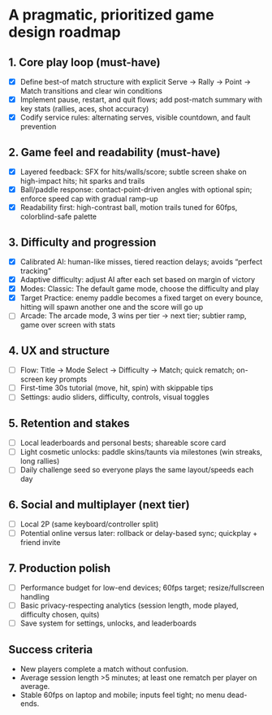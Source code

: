 # A pragmatic, prioritized game design roadmap

## 1. Core play loop (must-have)

- [x] Define best-of match structure with explicit Serve → Rally → Point → Match transitions and clear win conditions
- [x] Implement pause, restart, and quit flows; add post-match summary with key stats (rallies, aces, shot accuracy)
- [x] Codify service rules: alternating serves, visible countdown, and fault prevention

## 2. Game feel and readability (must-have)

- [x] Layered feedback: SFX for hits/walls/score; subtle screen shake on high-impact hits; hit sparks and trails
- [x] Ball/paddle response: contact-point-driven angles with optional spin; enforce speed cap with gradual ramp-up
- [x] Readability first: high-contrast ball, motion trails tuned for 60fps, colorblind-safe palette

## 3. Difficulty and progression

- [x] Calibrated AI: human-like misses, tiered reaction delays; avoids “perfect tracking”
- [x] Adaptive difficulty: adjust AI after each set based on margin of victory
- [x] Modes: Classic: The default game mode, choose the difficulty and play
- [x] Target Practice: enemy paddle becomes a fixed target on every bounce, hitting will spawn another one and the score will go up
- [ ] Arcade: The arcade mode, 3 wins per tier → next tier; subtier ramp, game over screen with stats

## 4. UX and structure

- [ ] Flow: Title → Mode Select → Difficulty → Match; quick rematch; on-screen key prompts
- [ ] First-time 30s tutorial (move, hit, spin) with skippable tips
- [ ] Settings: audio sliders, difficulty, controls, visual toggles

## 5. Retention and stakes

- [ ] Local leaderboards and personal bests; shareable score card
- [ ] Light cosmetic unlocks: paddle skins/taunts via milestones (win streaks, long rallies)
- [ ] Daily challenge seed so everyone plays the same layout/speeds each day

## 6. Social and multiplayer (next tier)

- [ ] Local 2P (same keyboard/controller split)
- [ ] Potential online versus later: rollback or delay-based sync; quickplay + friend invite

## 7. Production polish

- [ ] Performance budget for low-end devices; 60fps target; resize/fullscreen handling
- [ ] Basic privacy-respecting analytics (session length, mode played, difficulty chosen, quits)
- [ ] Save system for settings, unlocks, and leaderboards

## Success criteria

- New players complete a match without confusion.
- Average session length >5 minutes; at least one rematch per player on average.
- Stable 60fps on laptop and mobile; inputs feel tight; no menu dead-ends.
